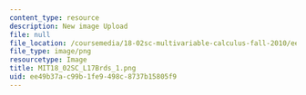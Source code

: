 ```yaml
---
content_type: resource
description: New image Upload
file: null
file_location: /coursemedia/18-02sc-multivariable-calculus-fall-2010/ee49b37ac99b1fe9498c8737b15805f9_MIT18_02SC_L17Brds_1.png
file_type: image/png
resourcetype: Image
title: MIT18_02SC_L17Brds_1.png
uid: ee49b37a-c99b-1fe9-498c-8737b15805f9
---
```

